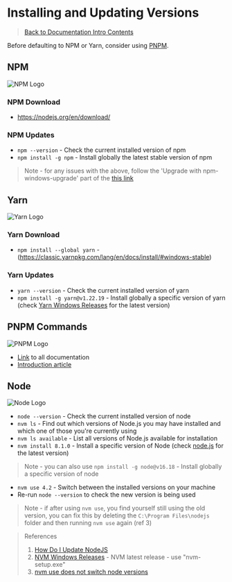 # Installing and Updating Versions

> [Back to Documentation Intro Contents](../DocumentationIntro.md)

Before defaulting to NPM or Yarn, consider using [PNPM](https://pnpm.io/).

## NPM

![NPM Logo](https://i.imgur.com/ufPLPqy.png)

### NPM Download

- https://nodejs.org/en/download/

### NPM Updates

- `npm --version` - Check the current installed version of npm
- `npm install -g npm` - Install globally the latest stable version of npm

> Note - for any issues with the above, follow the 'Upgrade with npm-windows-upgrade' part of the [this link](https://stackoverflow.com/a/31520672)

## Yarn

![Yarn Logo](https://i.imgur.com/IXZDNL8.png)

### Yarn Download

- `npm install --global yarn` - (https://classic.yarnpkg.com/lang/en/docs/install/#windows-stable)

### Yarn Updates

- `yarn --version` - Check the current installed version of yarn
- `npm install -g yarn@v1.22.19` - Install globally a specific version of yarn (check [Yarn Windows Releases](https://classic.yarnpkg.com/lang/en/docs/install/#windows-stable) for the latest version)

## PNPM Commands

![PNPM Logo](https://i.imgur.com/1YKlWVX.png)

- [Link](https://pnpm.io/) to all documentation
- [Introduction article](https://javascript.plainenglish.io/what-is-pnpm-why-you-should-try-it-as-a-frontend-developer-8dc3853c1ba1)

## Node

![Node Logo](https://i.imgur.com/EvX1vFR.png)

- `node --version` - Check the current installed version of node
- `nvm ls` - Find out which versions of Node.js you may have installed and which one of those you're currently using
- `nvm ls available` - List all versions of Node.js available for installation
- `nvm install 8.1.0` - Install a specific version of Node (check [node.js](https://nodejs.org/en/) for the latest version)

> Note - you can also use `npm install -g node@v16.18` - Install globally a specific version of node

- `nvm use 4.2` - Switch between the installed versions on your machine
- Re-run `node --version` to check the new version is being used

> Note - if after using `nvm use`, you find yourself still using the old version, you can fix this by deleting the `C:\Program Files\nodejs` folder and then running `nvm use` again (ref 3)

> References
>
> 1. [How Do I Update NodeJS](https://stackoverflow.com/questions/8191459/how-do-i-update-node-js)
> 2. [NVM Windows Releases](https://github.com/coreybutler/nvm-windows/releases) - NVM latest release - use "nvm-setup.exe"
> 3. [nvm use does not switch node versions](https://stackoverflow.com/a/55131758)
